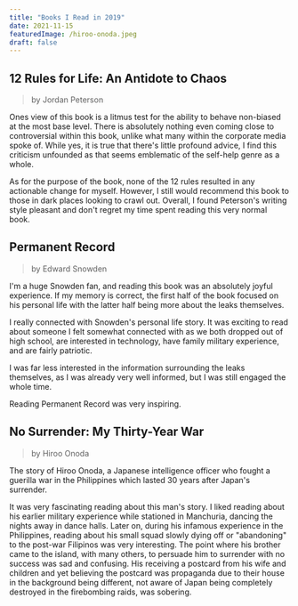 ```yaml
---
title: "Books I Read in 2019"
date: 2021-11-15
featuredImage: /hiroo-onoda.jpeg
draft: false
---
```


## 12 Rules for Life: An Antidote to Chaos
> by Jordan Peterson

Ones view of this book is a litmus test for the ability to behave non-biased
at the most base level. There is absolutely nothing even coming close to
controversial within this book, unlike what many within the corporate media
spoke of. While yes, it is true that there's little profound advice, I find
this criticism unfounded as that seems emblematic of the self-help genre as
a whole.

As for the purpose of the book, none of the 12 rules resulted in any actionable
change for myself. However, I still would recommend this book to those in dark
places looking to crawl out. Overall, I found Peterson's writing style pleasant
and don't regret my time spent reading this very normal book.

## Permanent Record
> by Edward Snowden

I'm a huge Snowden fan, and reading this book was an absolutely joyful
experience. If my memory is correct, the first half of the book focused on his
personal life with the latter half being more about the leaks themselves.

I really connected with Snowden's personal life story. It was exciting to read
about someone I felt somewhat connected with as we both dropped out of high
school, are interested in technology, have family military experience, and are
fairly patriotic.

I was far less interested in the information surrounding the leaks themselves,
as I was already very well informed, but I was still engaged the whole time.

Reading Permanent Record was very inspiring.

## No Surrender: My Thirty-Year War
> by Hiroo Onoda

The story of Hiroo Onoda, a Japanese intelligence officer who fought a guerilla
war in the Philippines which lasted 30 years after Japan's surrender.

It was very fascinating reading about this man's story. I liked reading about
his earlier military experience while stationed in Manchuria, dancing the
nights away in dance halls. Later on, during his infamous experience in the
Philippines, reading about his small squad slowly dying off or "abandoning"
to the post-war Filipinos was very interesting. The point where his brother
came to the island, with many others, to persuade him to surrender with no
success was sad and confusing. His receiving a postcard from his wife and
children and yet believing the postcard was propaganda due to their house
in the background being different, not aware of Japan being completely
destroyed in the firebombing raids, was sobering.
